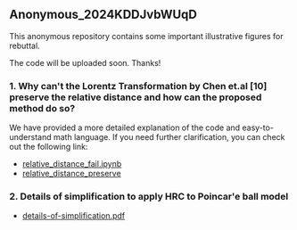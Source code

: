 ## Anonymous_2024KDDJvbWUqD

This anonymous repository contains some important illustrative figures for rebuttal. 

The code will be uploaded soon. Thanks!

### 1. Why can't the Lorentz Transformation by Chen et.al [10] preserve the relative distance and how can the proposed method do so?

We have provided a more detailed explanation of the code and easy-to-understand math language. If you need further clarification, you can check out the following link: 

- [relative_distance_fail.ipynb](relative_distance_fail.ipynb)
- [relative_distance_preserve](relative_distance_preserve.ipynb)

### 2. Details of simplification to apply HRC to Poincar\'e ball model

- [details-of-simplification.pdf](details-of-simplification.pdf)
